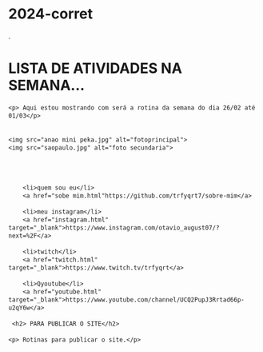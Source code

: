 # 2024-corret
<!DOCTYPE html>
<html lang="en">
<head>
    <meta charset="UTF-8">
    <meta name="viewport" content="width=device-width, initial-scale=1.0">
    <link rel="shortcut icon" href="ICONE.ico" type="Aula-03/ICONE">
    <title></title>
</head>
<body>

<html lang="en">.
<head>
    <meta charset="UTF-8">
    <meta name="viewport" content="width=device-width, initial-scale=1.0">
    <link rel="shortcut icon" href="ICONE.ico" type="Aula-03/ICONE">
    <title></title>
</head>
<body>
    <h1> LISTA DE ATIVIDADES NA SEMANA...</h1>
    
    <p> Aqui estou mostrando com será a rotina da semana do dia 26/02 até 01/03</p>
    
    
    <img src="anao mini peka.jpg" alt="fotoprincipal">
    <img src="saopaulo.jpg" alt="foto secundaria"> 
    
    
    
    
        <li>quem sou eu</li>
        <a href="sobe mim.html"https://github.com/trfyqrt7/sobre-mim</a>
    
        <li>meu instagram</li>
        <a href="instagram.html" target="_blank">https://www.instagram.com/otavio_august07/?next=%2F</a>
    
        <li>twitch</li>
        <a href="twitch.html" target="_blank">https://www.twitch.tv/trfyqrt</a>
        
        <li>Qyoutube</li>
        <a href="youtube.html" target="_blank">https://www.youtube.com/channel/UCQ2PupJ3Rrtad66p-u2qY6w</a>
        
     <h2> PARA PUBLICAR O SITE</h2>
    
    <p> Rotinas para publicar o site.</p>
    
    
